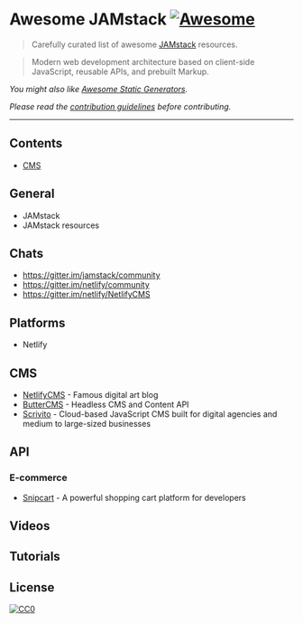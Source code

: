 # Awesome JAMstack [![Awesome](https://awesome.re/badge-flat.svg)](https://awesome.re)

> Carefully curated list of awesome [JAMstack](https://jamstack.org) resources.

> Modern web development architecture based on client-side JavaScript, reusable APIs, and prebuilt Markup.

*You might also like [Awesome Static Generators](https://github.com/myles/awesome-static-generators).*

*Please read the [contribution guidelines](contributing.md) before contributing.*

---

## Contents

- [CMS](#cms)

## General

- JAMstack
- JAMstack resources

## Chats

- https://gitter.im/jamstack/community
- https://gitter.im/netlify/community
- https://gitter.im/netlify/NetlifyCMS

## Platforms

- Netlify

## CMS

- [NetlifyCMS](https://netlifycms.org/) - Famous digital art blog
- [ButterCMS](https://buttercms.com/) - Headless CMS and Content API
- [Scrivito](https://scrivito.com) - Cloud-based JavaScript CMS built for digital agencies and medium to large-sized businesses

## API

### E-commerce

- [Snipcart](https://snipcart.com/) - A powerful shopping cart platform for developers

## Videos

## Tutorials



## License

[![CC0](http://mirrors.creativecommons.org/presskit/buttons/88x31/svg/cc-zero.svg)](https://creativecommons.org/publicdomain/zero/1.0/)
